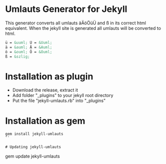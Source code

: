 # Umlauts Generator for Jekyll
This generator converts all umlauts äÄöÖüÜ and ß in its correct html equivalent.
When the jekyll site is generated all umlauts will be converted to html.
```html
ü = &uuml; Ü = &Uuml;
ä = &auml; Ä = &Auml;
ö = &ouml; Ö = &Ouml;
ß = &szlig;
```

# Installation as plugin
- Download the release, extract it
- Add folder "_plugins" to your jekyll root directory
- Put the file "jekyll-umlauts.rb" into "_plugins"

# Installation as gem
```
gem install jekyll-umlauts
``

# Updating jekyll-umlauts
```
gem update jekyll-umlauts
```

